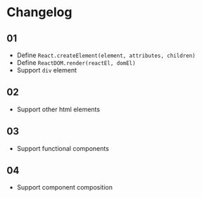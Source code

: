 # Changelog

## 01

- Define `React.createElement(element, attributes, children)`
- Define `ReactDOM.render(reactEl, domEl)`
- Support `div` element

## 02

- Support other html elements

## 03

- Support functional components

## 04

- Support component composition
